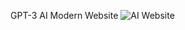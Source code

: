 GPT-3 AI Modern Website
![AI Website](https://user-images.githubusercontent.com/73291115/185367448-754471bf-bcd5-4017-a674-94c4e7846c75.png)

